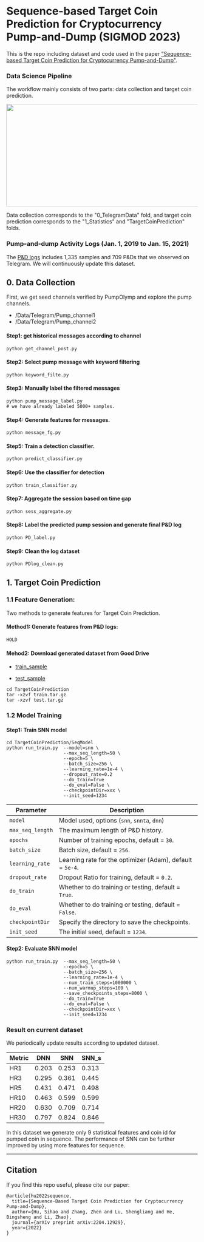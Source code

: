 

# Sequence-based Target Coin Prediction for Cryptocurrency Pump-and-Dump (SIGMOD 2023)

This is the repo including dataset and code used in the paper ["Sequence-based Target Coin Prediction for Cryptocurrency Pump-and-Dump"](https://arxiv.org/pdf/2204.12929.pdf).

<!-- <div align=center><img width="360" height="250" src="https://github.com/Bayi-Hu/Pump-and-Dump-Detection-on-Cryptocurrency/blob/master/materials/showcase.png"/></div> -->


### Data Science Pipeline

The workflow mainly consists of two parts: data collection and target coin prediction. 

<div align=center><img width="680" height="270" src="https://github.com/Bayi-Hu/Pump-and-Dump-Detection-on-Cryptocurrency/blob/master/materials/workflow.png"/></div>

Data collection corresponds to the "0_TelegramData" fold, and target coin prediction corresponds to the "1_Statistics" and "TargetCoinPrediction" folds.

### Pump-and-dump Activity Logs (Jan. 1, 2019 to Jan. 15, 2021) 

The [P&D logs](https://github.com/Bayi-Hu/Pump-and-Dump-Detection-on-Cryptocurrency/blob/master/0_TelegramData/Labeled/pump_attack_new.txt) includes 1,335 samples and 709 P&Ds that we observed on Telegram. 
We will continuously update this dataset.

<!-- ### SeqModel

<div align=center><img width="400" height="300" src="https://github.com/Bayi-Hu/Pump-and-Dump-Detection-on-Cryptocurrency/blob/master/materials/SNN.png"/></div> -->

##  0. Data Collection

First, we get seed channels verified by PumpOlymp and explore the pump channels.

- /Data/Telegram/Pump_channel1
- /Data/Telegram/Pump_channel2

#### Step1: get historical messages according to channel
``` 
python get_channel_post.py
``` 

#### Step2: Select pump message with keyword filtering
``` 
python keyword_filte.py
```

#### Step3: Manually label the filtered messages
``` 
python pump_message_label.py
# we have already labeled 5000+ samples. 
```

#### Step4: Generate features for messages.
``` 
python message_fg.py
```

#### Step5: Train a detection classifier.
``` 
python predict_classifier.py
```

#### Step6: Use the classifier for detection 
``` 
python train_classifier.py
```

#### Step7: Aggregate the session based on time gap 
``` 
python sess_aggregate.py
```

#### Step8: Label the predicted pump session and generate final P&D log
``` 
python PD_label.py
```

#### Step9: Clean the log dataset
``` 
python PDlog_clean.py
```


## 1. Target Coin Prediction

### 1.1 Feature Generation:

Two methods to generate features for Target Coin Prediction.

#### Method1: Generate features from P&D logs: 

```
HOLD
``` 

#### Mehod2: Download generated dataset from Good Drive

* [train_sample](https://drive.google.com/file/d/1u2Ichky12k-ZTHDhqgFLM5WzlH26JnKa/view?usp=sharing)

* [test_sample](https://drive.google.com/file/d/1slLs-OqMqzLHrmvzbf8xlyP2zzDpIk1R/view?usp=sharing)

``` 
cd TargetCoinPrediction
tar -xzvf train.tar.gz
tar -xzvf test.tar.gz
``` 

### 1.2 Model Training

#### Step1: Train SNN model
``` 
cd TargetCoinPrediction/SeqModel
python run_train.py  --model=snn \
                     --max_seq_length=50 \
                     --epoch=5 \
                     --batch_size=256 \
                     --learning_rate=1e-4 \
                     --dropout_rate=0.2
                     --do_train=True
                     --do_eval=False \
                     --checkpointDir=xxx \
                     --init_seed=1234 
```


| Parameter        | Description                                               |
|------------------|-----------------------------------------------------------|
| `model`          | Model used, options (`snn`, `snnta`, `dnn`)               |
| `max_seq_length` | The maximum length of P&D history.                        |
| `epochs`         | Number of training epochs, default = `30`.                |
| `batch_size`     | Batch size, default = `256`.                              |
| `learning_rate`  | Learning rate for the optimizer (Adam), default = `5e-4`. |
| `dropout_rate`   | Dropout Ratio for training, default = `0.2`.              |
| `do_train`       | Whether to do training or testing, default = `True`.      |
| `do_eval`        | Whether to do training or testing, default = `False`.     |
| `checkpointDir`  | Specify the directory to save the checkpoints.            |
| `init_seed`      | The initial seed, default = `1234`.                       |



#### Step2: Evaluate SNN model
```
python run_train.py  --max_seq_length=50 \
                     --epoch=5 \
                     --batch_size=256 \
                     --learning_rate=1e-4 \
                     --num_train_steps=1000000 \
                     --num_warmup_steps=100 \
                     --save_checkpoints_steps=8000 \
                     --do_train=True
                     --do_eval=False \
                     --checkpointDir=xxx \
                     --init_seed=1234 
```

### Result on current dataset

We periodically update results according to updated dataset.

| Metric  | DNN   | SNN   | SNN_s |
|---------|-------|-------|-------|
| HR1     | 0.203 | 0.253 | 0.313 |
| HR3     | 0.295 | 0.361 | 0.445 |
| HR5     | 0.431 | 0.471 | 0.498 |
| HR10    | 0.463 | 0.599 | 0.599 |
| HR20    | 0.630 | 0.709 | 0.714 |
| HR30    | 0.797 | 0.824 | 0.846 |

In this dataset we generate only 9 statistical features and coin id for pumped coin in sequence. 
The performance of SNN can be further improved by using more features for sequence.


-----
## Citation

If you find this repo useful, please cite our paper:

```
@article{hu2022sequence,
  title={Sequence-Based Target Coin Prediction for Cryptocurrency Pump-and-Dump},
  author={Hu, Sihao and Zhang, Zhen and Lu, Shengliang and He, Bingsheng and Li, Zhao},
  journal={arXiv preprint arXiv:2204.12929},
  year={2022}
}

```





